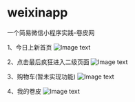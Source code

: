 # weixinapp
一个简易微信小程序实践-卷皮网


1、今日上新首页
![Image text](https://github.com/butteryfling/weixinapp/blob/master/images/shut1.png)

2、点击最后疯狂进入二级页面
![Image text](https://github.com/butteryfling/weixinapp/blob/master/images/shut2.png)

3、购物车(暂未实现功能)
![Image text](https://github.com/butteryfling/weixinapp/blob/master/images/shut3.png)

4、我的卷皮
![Image text](https://github.com/butteryfling/weixinapp/blob/master/images/shut4.png)
